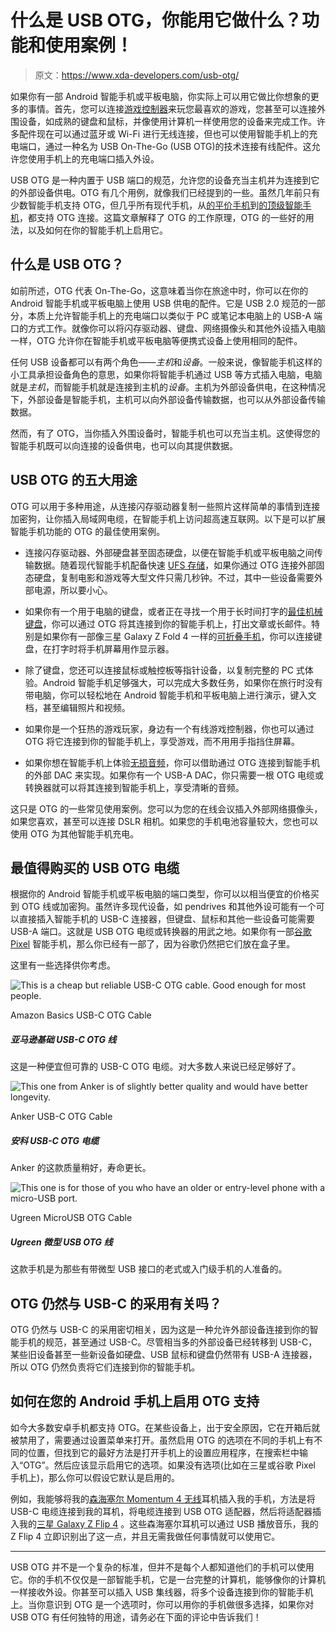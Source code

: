 # 什么是 USB OTG，你能用它做什么？功能和使用案例！

> 原文：<https://www.xda-developers.com/usb-otg/>

如果你有一部 Android 智能手机或平板电脑，你实际上可以用它做比你想象的更多的事情。首先，您可以连接[游戏控制器](https://www.xda-developers.com/best-android-game-controllers/)来玩您最喜欢的游戏，您甚至可以连接外围设备，如成熟的键盘和鼠标，并像使用计算机一样使用您的设备来完成工作。许多配件现在可以通过蓝牙或 Wi-Fi 进行无线连接，但也可以使用智能手机上的充电端口，通过一种名为 USB On-The-Go (USB OTG)的技术连接有线配件。这允许您使用手机上的充电端口插入外设。

USB OTG 是一种内置于 USB 端口的规范，允许您的设备充当主机并为连接到它的外部设备供电。OTG 有几个用例，就像我们已经提到的一些。虽然几年前只有少数智能手机支持 OTG，但几乎所有现代手机，从[的平价手机](https://www.xda-developers.com/best-cheap-android-phones/)到[的顶级智能手机](https://www.xda-developers.com/best-android-phones/)，都支持 OTG 连接。这篇文章解释了 OTG 的工作原理，OTG 的一些好的用法，以及如何在你的智能手机上启用它。

## 什么是 USB OTG？

如前所述，OTG 代表 On-The-Go，这意味着当你在旅途中时，你可以在你的 Android 智能手机或平板电脑上使用 USB 供电的配件。它是 USB 2.0 规范的一部分，本质上允许智能手机上的充电端口以类似于 PC 或笔记本电脑上的 USB-A 端口的方式工作。就像你可以将闪存驱动器、键盘、网络摄像头和其他外设插入电脑一样，OTG 允许你在智能手机或平板电脑等便携式设备上使用相同的配件。

任何 USB 设备都可以有两个角色——*主机*和*设备*。一般来说，像智能手机这样的小工具承担设备角色的意思，如果你将智能手机通过 USB 等方式插入电脑，电脑就是*主机*，而智能手机就是连接到主机的*设备*。主机为外部设备供电，在这种情况下，外部设备是智能手机，主机可以向外部设备传输数据，也可以从外部设备传输数据。

然而，有了 OTG，当你插入外围设备时，智能手机也可以充当主机。这使得您的智能手机既可以向连接的设备供电，也可以向其提供数据。

## USB OTG 的五大用途

OTG 可以用于多种用途，从连接闪存驱动器复制一些照片这样简单的事情到连接加密狗，让你插入局域网电缆，在智能手机上访问超高速互联网。以下是可以扩展智能手机功能的 OTG 的最佳使用案例。

*   连接闪存驱动器、外部硬盘甚至固态硬盘，以便在智能手机或平板电脑之间传输数据。随着现代智能手机配备快速 [UFS 存储](https://www.xda-developers.com/ufs-4/)，如果你通过 OTG 连接外部固态硬盘，复制电影和游戏等大型文件只需几秒钟。不过，其中一些设备需要外部电源，所以要小心。

*   如果你有一个用于电脑的键盘，或者正在寻找一个用于长时间打字的[最佳机械键盘](https://www.xda-developers.com/best-mechanical-keyboards/)，你可以通过 OTG 将其连接到你的智能手机上，打出文章或长邮件。特别是如果你有一部像三星 Galaxy Z Fold 4 一样的[可折叠手机](https://www.xda-developers.com/best-foldable-phones/)，你可以连接键盘，在打字时将手机屏幕用作显示器。
*   除了键盘，您还可以连接鼠标或触控板等指针设备，以复制完整的 PC 式体验。Android 智能手机足够强大，可以完成大多数任务，如果你在旅行时没有带电脑，你可以轻松地在 Android 智能手机和平板电脑上进行演示，键入文档，甚至编辑照片和视频。
*   如果你是一个狂热的游戏玩家，身边有一个有线游戏控制器，你也可以通过 OTG 将它连接到你的智能手机上，享受游戏，而不用用手指挡住屏幕。

*   如果你想在智能手机上体验[无损音频](https://www.xda-developers.com/lossless-audio/)，你可以借助通过 OTG 连接到智能手机的外部 DAC 来实现。如果你有一个 USB-A DAC，你只需要一根 OTG 电缆或转换器就可以将其连接到智能手机上，享受清晰的音频。

这只是 OTG 的一些常见使用案例。您可以为您的在线会议插入外部网络摄像头，如果您喜欢，甚至可以连接 DSLR 相机。如果您的手机电池容量较大，您也可以使用 OTG 为其他智能手机充电。

## 最值得购买的 USB OTG 电缆

根据你的 Android 智能手机或平板电脑的端口类型，你可以以相当便宜的价格买到 OTG 线或加密狗。虽然许多现代设备，如 pendrives 和其他外设可能有一个可以直接插入智能手机的 USB-C 连接器，但键盘、鼠标和其他一些设备可能需要 USB-A 端口。这就是 USB OTG 电缆或转换器的用武之地。如果你有一部[谷歌 Pixel](https://www.xda-developers.com/best-pixel-phones/) 智能手机，那么你已经有一部了，因为谷歌仍然把它们放在盒子里。

这里有一些选择供你考虑。

 <picture>![This is a cheap but reliable USB-C OTG cable. Good enough for most people.](img/ff9537bfdbe6d0fad935da93f9b70208.png)</picture> 

Amazon Basics USB-C OTG Cable

##### 亚马逊基础 USB-C OTG 线

这是一种便宜但可靠的 USB-C OTG 电缆。对大多数人来说已经足够好了。

 <picture>![This one from Anker is of slightly better quality and would have better longevity.](img/20d5a04c132566bc024f1d74dea7874e.png)</picture> 

Anker USB-C OTG Cable

##### 安科 USB-C OTG 电缆

Anker 的这款质量稍好，寿命更长。

 <picture>![This one is for those of you who have an older or entry-level phone with a micro-USB port.](img/32fcf8862911c9cbe7dfbb6579065fa6.png)</picture> 

Ugreen MicroUSB OTG Cable

##### Ugreen 微型 USB OTG 线

这款手机是为那些有带微型 USB 接口的老式或入门级手机的人准备的。

## OTG 仍然与 USB-C 的采用有关吗？

OTG 仍然与 USB-C 的采用密切相关，因为这是一种允许外部设备连接到你的智能手机的规范，甚至通过 USB-C。尽管相当多的外部设备已经转移到 USB-C，某些旧设备甚至一些新设备如硬盘、USB 鼠标和键盘仍然带有 USB-A 连接器，所以 OTG 仍然负责将它们连接到你的智能手机。

## 如何在您的 Android 手机上启用 OTG 支持

如今大多数安卓手机都支持 OTG。在某些设备上，出于安全原因，它在开箱后就被禁用了，需要通过设置菜单来打开。虽然启用 OTG 的选项在不同的手机上有不同的位置，但找到它的最好方法是打开手机上的设置应用程序，在搜索栏中输入“OTG”。然后应该显示启用它的选项。如果没有选项(比如在三星或谷歌 Pixel 手机上)，那么你可以假设它默认是启用的。

例如，我能够将我的[森海塞尔 Momentum 4 无线](https://www.xda-developers.com/sennheiser-momentum-4-wireless-review/)耳机插入我的手机，方法是将 USB-C 电缆连接到我的耳机，将电缆连接到 USB OTG 适配器，然后将适配器插入我的[三星 Galaxy Z Flip 4](https://www.xda-developers.com/samsung-galaxy-z-flip-4-review/) 。这些森海塞尔耳机可以通过 USB 播放音乐，我的 Z Flip 4 立即识别出了这一点，并且无需我做任何事情就可以使用它。

* * *

USB OTG 并不是一个复杂的标准，但并不是每个人都知道他们的手机可以使用它。你的手机不仅仅是一部智能手机，它是一台完整的计算机，能够像你的计算机一样接收外设。你甚至可以插入 USB 集线器，将多个设备连接到你的智能手机上。当你意识到 OTG 是一个选项时，你可以用你的手机做很多选择，如果你对 USB OTG 有任何独特的用途，请务必在下面的评论中告诉我们！